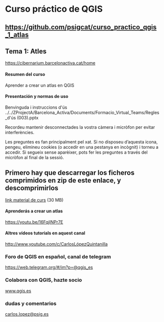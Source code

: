 
# Curso práctico de QGIS

## https://github.com/psigcat/curso_practico_qgis_1_atlas

## Tema 1: Atles
https://cibernarium.barcelonactiva.cat/home

#### Resumen del curso
Aprender a crear un atlas en QGIS

#### Presentación y normas de uso
Benvinguda i instruccions d'ús
../../ZProjectA/Barcelona_Activa/Documents/Formacio_Virtual_Teams/Regles_d'ús (003).pptx

Recordeu mantenir desconnectades la vostra càmera i micròfon per evitar interferències.

Les preguntes es fan principalment pel xat. Si no disposeu d’aquesta icona, pengeu, elimineu cookies (o accedir en una pestanya en incògnit) i torneu a accedir. Si segueix sense aparèixer, pots fer les preguntes a través del micròfon al final de la sessió.

## Primero hay que descarregar los ficheros comprimidos en zip de este enlace, y descomprimirlos
[link material de curs](https://we.tl/t-h8LllgpG8m) (30 MB)

#### Aprenderás a crear un atlas
https://youtu.be/16FqjINPr7E

#### Altres vídeos tutorials en aquest canal
http://www.youtube.com/c/CarlosLópezQuintanilla

### Foro de QGIS en español, canal de telegram
https://web.telegram.org/#/im?p=@qgis_es

### Colabora con QGIS, hazte socio
www.qgis.es

### dudas y comentarios
carlos.lopez@psig.es
